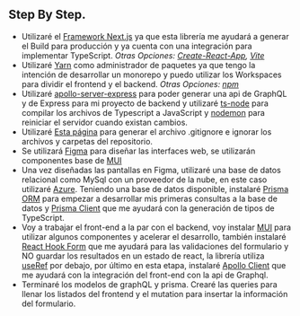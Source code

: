 ## Step By Step.

* Utilizaré el [Framework Next.js](https://nextjs.org/docs/getting-started) ya que esta librería me ayudará a generar el Build para producción y ya cuenta con una integración para implementar TypeScript. *Otras Opciones: [Create-React-App](https://create-react-app.dev/docs/getting-started), [Vite](https://vitejs.dev/guide/)*
* Utilizaré [Yarn](https://yarnpkg.com/) como administrador de paquetes ya que tengo la intención de desarrollar un monorepo y puedo utilizar los Workspaces para dividir el frontend y el backend. *Otras Opciones: [npm](https://www.npmjs.com/)*
* Utilizaré [apollo-server-express](https://www.apollographql.com/docs/apollo-server/integrations/middleware/#apollo-server-express) para poder generar una api de GraphQL y de Express para mi proyecto de backend y utilizaré [ts-node](npmjs.com/package/ts-node) para compilar los archivos de Typescript a JavaScript y [nodemon](https://www.npmjs.com/package/nodemon) para reiniciar el servidor cuando existan cambios.
* Utilizaré [Esta página](https://www.toptal.com/developers/gitignore?templates=windows,macos,linux,node) para generar el archivo .gitignore e ignorar los archivos y carpetas del repositorio.
* Se utilizará [Figma](https://www.figma.com/) para diseñar las interfaces web, se utilizarán componentes base de [MUI](https://mui.com/store/items/figma-react/?utm_source=marketing&utm_medium=referral&utm_campaign=home-products)
* Una vez diseñadas las pantallas en Figma, utilizaré una base de datos relacional como MySql con un proveedor de la nube, en este caso utilizaré [Azure](https://azure.microsoft.com/es-es/services/mysql/). Teniendo una base de datos disponible, instalaré [Prisma ORM](https://www.prisma.io/) para empezar a desarrollar mis primeras consultas a la base de datos y [Prisma Client](https://www.prisma.io/docs/concepts/components/prisma-client) que me ayudará con la generación de tipos de TypeScript.
* Voy a trabajar el front-end a la par con el backend, voy instalar [MUI](https://mui.com/) para utilizar algunos componentes y acelerar el desarrollo, también instalaré [React Hook Form](https://react-hook-form.com/) que me ayudará para las validaciones del formulario y NO guardar los resultados en un estado de react, la librería utiliza [useRef](https://es.reactjs.org/docs/hooks-reference.html#useref) por debajo, por último en esta etapa, instalaré [Apollo Client](https://www.apollographql.com/docs/react/) que me ayudará con la integración del front-end con la api de Graphql.
* Terminaré los modelos de graphQL y prisma. Crearé las queries para llenar los listados del frontend y el mutation para insertar la información del formulario. 